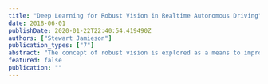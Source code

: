 ```yaml
---
title: "Deep Learning for Robust Vision in Realtime Autonomous Driving"
date: 2018-06-01
publishDate: 2020-01-22T22:40:54.419490Z
authors: ["Stewart Jamieson"]
publication_types: ["7"]
abstract: "The concept of robust vision is explored as a means to improve autonomous vehicle performance and safety. This research is applicable to both the University of Toronto's self-driving car team, aUToronto, as well as to manufacturers of autonomous road vehicles, who have been criticized for the failures of their vehicles that resulted in injuries and fatalities. The requirements of a robust vision system are identified; chiefly, it must be capable of uncertainty quantification, so this field is introduced and explored with respect to its applications in vision. With this foundation, the most commonly used computer vision algorithms are evaluated for robustness. Some experiments are performed using one of the most robust algorithms identified (Bayesian Neural Networks), on autonomous driving applications to demonstrate the advantages of uncertainty quantification. Noting that a major factor in the lack of usage of robust vision systems in autonomous driving is the computational cost, a proposal is made to use FPGAs to eliminate this relative disadvantage of Bayesian Neural Networks over the current most popular models. If future tests to validate the proposal are successful, this may pave the way for more robust vision systems to be adopted by autonomous vehicle manufacturers."
featured: false
publication: ""
---
```


